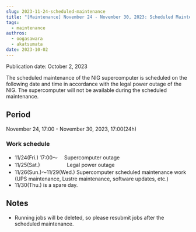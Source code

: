 ```yaml
---
slug: 2023-11-24-scheduled-maintenance
title: "[Maintenance] November 24 - November 30, 2023: Scheduled Maintenance."
tags:
  - maintenance
authros:
  - oogasawara
  - akatsumata
date: 2023-10-02
---
```


Publication date: October 2, 2023

The scheduled maintenance of the NIG supercomputer is scheduled on the following date and time in accordance with the legal power outage of the NIG. The supercomputer will not be available during the scheduled maintenance.

## Period

November 24, 17:00 - November 30, 2023, 17:00(24h)


### Work schedule

- 11/24(Fri.) 17:00～ 　Supercomputer outage
- 11/25(Sat.) 　　　　　Legal power outage
- 11/26(Sun.)～11/29(Wed.) Supercomputer scheduled maintenance work (UPS maintenance, Lustre maintenance, software updates, etc.)
- 11/30(Thu.) is a spare day.


## Notes
- Running jobs will be deleted, so please resubmit jobs after the scheduled maintenance.
